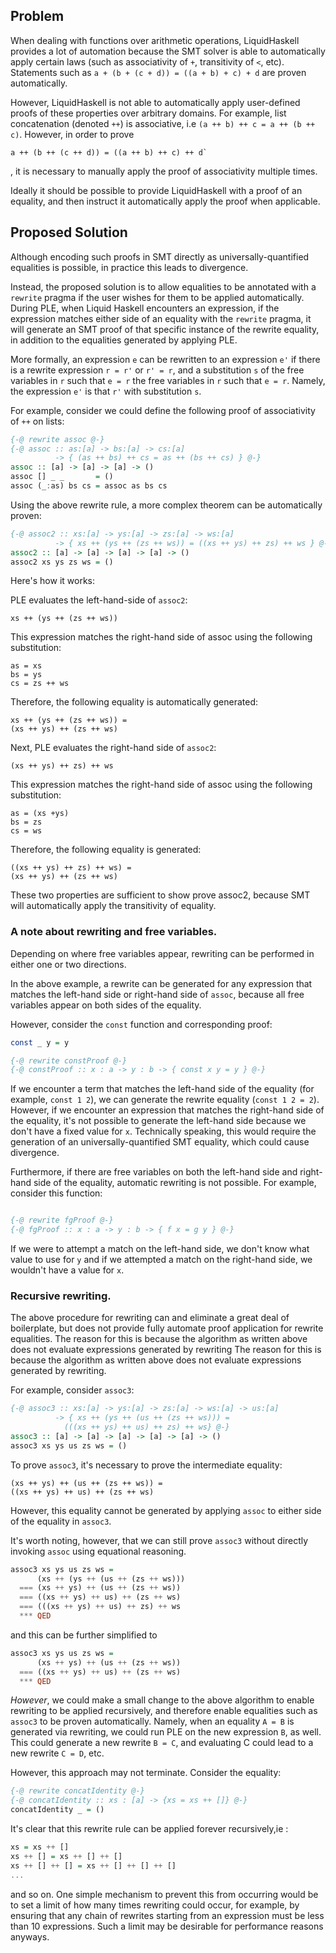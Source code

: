Problem
-------

When dealing with functions over arithmetic operations, LiquidHaskell
provides a lot of automation because the SMT solver is able to automatically
apply certain laws (such as associativity of `+`, transitivity of `<`, etc).
Statements such as `a + (b + (c + d)) = ((a + b) + c) + d` are proven
automatically.

However, LiquidHaskell is not able to automatically apply user-defined
proofs of these properties over arbitrary domains. For example, list
concatenation (denoted `++`) is associative, i.e `(a ++ b) ++ c = a ++ (b ++
c)`. However, in order to prove
```
a ++ (b ++ (c ++ d)) = ((a ++ b) ++ c) ++ d`
```
, it is necessary to manually apply the proof of associativity multiple times.

Ideally it should be possible to provide LiquidHaskell with a proof of an
equality, and then instruct it automatically apply the proof when
applicable.

Proposed Solution
-----------------

Although encoding such proofs in SMT directly as universally-quantified
equalities is possible, in practice this leads to divergence.

Instead, the proposed solution is to allow equalities to be annotated with a
`rewrite` pragma if the user wishes for them to be applied automatically.
During PLE, when Liquid Haskell encounters an expression, if the expression
matches either side of an equality with the `rewrite` pragma, it will
generate an SMT proof of that specific instance of the rewrite equality, in
addition to the equalities generated by applying PLE. 

More formally, an expression `e` can be rewritten to an expression `e'` if
there is a rewrite expression `r = r'` or `r' = r`, and a substitution `s`
of the free variables in `r` such that `e = r` the free variables in `r`
such that `e = r`. Namely, the expression `e'` is that `r'` with
substitution `s`.

For example, consider we could define the following proof of associativity
of `++` on lists:

```haskell
{-@ rewrite assoc @-}
{-@ assoc :: as:[a] -> bs:[a] -> cs:[a]
          -> { (as ++ bs) ++ cs = as ++ (bs ++ cs) } @-}
assoc :: [a] -> [a] -> [a] -> ()
assoc [] _ _       = ()
assoc (_:as) bs cs = assoc as bs cs
```

Using the above rewrite rule, a more complex theorem can be automatically 
proven:

```haskell
{-@ assoc2 :: xs:[a] -> ys:[a] -> zs:[a] -> ws:[a]
          -> { xs ++ (ys ++ (zs ++ ws)) = ((xs ++ ys) ++ zs) ++ ws } @-}
assoc2 :: [a] -> [a] -> [a] -> [a] -> ()
assoc2 xs ys zs ws = () 
```

Here's how it works:

PLE evaluates the left-hand-side of `assoc2`:
```
xs ++ (ys ++ (zs ++ ws))
```

This expression matches the right-hand side of assoc using the following
substitution: 

```
as = xs
bs = ys
cs = zs ++ ws
```

Therefore, the following equality is automatically generated:

```
xs ++ (ys ++ (zs ++ ws)) = 
(xs ++ ys) ++ (zs ++ ws)
```

Next, PLE evaluates the right-hand side of `assoc2`:

```
(xs ++ ys) ++ zs) ++ ws
```

This expression matches the right-hand side of assoc using the following
substitution: 

```
as = (xs +ys)
bs = zs
cs = ws
```

Therefore, the following equality is generated:

```
((xs ++ ys) ++ zs) ++ ws) =
(xs ++ ys) ++ (zs ++ ws)
```

These two properties are sufficient to show prove assoc2, because SMT will
automatically apply the transitivity of equality.

### A note about rewriting and free variables.

Depending on where free variables appear, rewriting can be performed in
either one or two directions.

In the above example, a rewrite can be generated for any expression that
matches the left-hand side or right-hand side of `assoc`, because all free
variables appear on both sides of the equality.

However, consider the `const` function and corresponding proof:

```haskell
const _ y = y

{-@ rewrite constProof @-}
{-@ constProof :: x : a -> y : b -> { const x y = y } @-}
```

If we encounter a term that matches the left-hand side of the equality (for
example, `const 1 2`), we can generate the rewrite equality (`const 1 2 =
2`). However, if we encounter an expression that matches the right-hand side
of the equality, it's not possible to generate the left-hand side because we
don't have a fixed value for `x`. Technically speaking, this would require
the generation of an universally-quantified SMT equality, which could cause
divergence.

Furthermore, if there are free variables on both the left-hand side and
right-hand side of the equality, automatic rewriting is not possible. For
example, consider this function:

```haskell

{-@ rewrite fgProof @-}
{-@ fgProof :: x : a -> y : b -> { f x = g y } @-}

```

If we were to attempt a match on the left-hand side, we don't know what
value to use for `y` and if we attempted a match on the right-hand side, we
wouldn't have a value for `x`.

### Recursive rewriting.

The above procedure for rewriting can and eliminate a great deal of
boilerplate, but does not provide fully automate proof
application for rewrite equalities. The reason for this is because the
algorithm as written above does not evaluate expressions generated by
rewriting The reason for this is because the algorithm as written above does
not evaluate expressions generated by rewriting.

For example, consider `assoc3`:

```haskell
{-@ assoc3 :: xs:[a] -> ys:[a] -> zs:[a] -> ws:[a] -> us:[a]
          -> { xs ++ (ys ++ (us ++ (zs ++ ws))) = 
            (((xs ++ ys) ++ us) ++ zs) ++ ws} @-}
assoc3 :: [a] -> [a] -> [a] -> [a] -> [a] -> ()
assoc3 xs ys us zs ws = () 
```

To prove `assoc3`, it's necessary to prove the intermediate equality:

```
(xs ++ ys) ++ (us ++ (zs ++ ws)) =
((xs ++ ys) ++ us) ++ (zs ++ ws)
```

However, this equality cannot be generated by applying `assoc` to either
side of the equality in `assoc3`. 

It's worth noting, however, that we can still prove `assoc3` without
directly invoking `assoc` using equational reasoning.

```haskell
assoc3 xs ys us zs ws =
      (xs ++ (ys ++ (us ++ (zs ++ ws)))
  === (xs ++ ys) ++ (us ++ (zs ++ ws))
  === ((xs ++ ys) ++ us) ++ (zs ++ ws)
  === (((xs ++ ys) ++ us) ++ zs) ++ ws
  *** QED
```

and this can be further simplified to

```haskell
assoc3 xs ys us zs ws =
      (xs ++ ys) ++ (us ++ (zs ++ ws))
  === ((xs ++ ys) ++ us) ++ (zs ++ ws)
  *** QED
```

*However*, we could make a small change to the above algorithm to enable
rewriting to be applied recursively, and therefore enable equalities such as
`assoc3` to be proven automatically. Namely, when an equality `A = B` is
generated via rewriting, we could run PLE on the new expression `B`, as
well. This could generate a new rewrite `B = C`, and evaluating C could lead
to a new rewrite `C = D`, etc.

However, this approach may not terminate. Consider the equality:

```haskell
{-@ rewrite concatIdentity @-}
{-@ concatIdentity :: xs : [a] -> {xs = xs ++ []} @-}
concatIdentity _ = ()
```

It's clear that this rewrite rule can be applied forever recursively,ie :

```haskell
xs = xs ++ []
xs ++ [] = xs ++ [] ++ []
xs ++ [] ++ [] = xs ++ [] ++ [] ++ []
...
```

and so on. One simple mechanism to prevent this from occurring would be to
set a limit of how many times rewriting could occur, for example, by
ensuring that any chain of rewrites starting from an expression must be less
than 10 expressions. Such a limit may be desirable for performance reasons
anyways.
